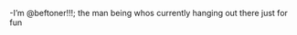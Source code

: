 -I’m @beftoner!!!; 
the man being whos currently hanging out there just for fun

<!---
beftoner/beftoner is a ✨ special ✨ repository because its `README.md` (this file) appears on your GitHub profile.
You can click the Preview link to take a look at your changes.
--->
